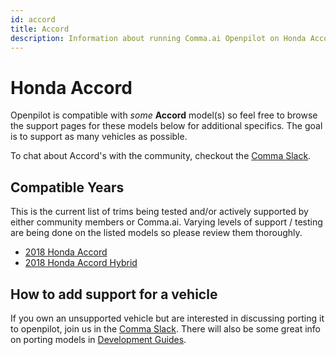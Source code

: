 ```yaml
---
id: accord
title: Accord
description: Information about running Comma.ai Openpilot on Honda Accord vehicles.
---
```

# Honda Accord

Openpilot is compatible with *some* **Accord** model(s) so feel free to browse the support pages for these models below for additional specifics.
The goal is to support as many vehicles as possible.

To chat about Accord's with the community, checkout  the [Comma Slack](https://slack.comma.ai).

## Compatible Years

This is the current list of trims being tested and/or actively supported by either community members or Comma.ai.
Varying levels of support / testing are being done on the listed models so please review them thoroughly.

* [2018 Honda Accord](/vehicles/honda/accord/2018-honda-accord.html)
* [2018 Honda Accord Hybrid](/vehicles/honda/accord/2018-honda-accord-hybrid.html)

## How to add support for a vehicle

If you own an unsupported vehicle but are interested in discussing porting it to openpilot, join us in the [Comma Slack](https://slack.comma.ai).
There will also be some great info on porting models in [Development Guides](../../development/guides/).

